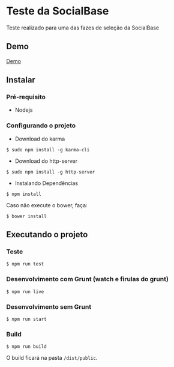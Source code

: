 # Teste da SocialBase

Teste realizado para uma das fazes de seleção da SocialBase

## Demo

[Demo](http://torto.github.io/socialbase/)

## Instalar

### Pré-requisito

 - Nodejs

 ### Configurando o projeto

 * Download do karma

`$ sudo npm install -g karma-cli`

* Download do http-server

`$ sudo npm install -g http-server`

* Instalando Dependências

`$ npm install`

Caso não execute o bower, faça:

`$ bower install`

## Executando o projeto

### Teste

`$ npm run test`

### Desenvolvimento com Grunt (watch e firulas do grunt)

`$ npm run live`

### Desenvolvimento sem  Grunt

`$ npm run start`

### Build

`$ npm run build`

O build ficará na pasta `/dist/public`.
